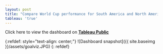 ```yaml
---
layout: post
title: "Compare World Cup performance for South America and North America versus the World on Tableau"
tableau: 'true'
---
```


Click here to view the dashboard on **[Tableau Public](https://public.tableau.com/views/Worldcupgoals_15606256110380/WorldCupgoalsfortheAmericasvstherestoftheWorld?:embed=y&:display_count=yes&:origin=viz_share_link)**

{:refdef: style="text-align: center;"}
![Dashboard snapshot]({{ site.baseimg }}/assets/goalviz.JPG)
{: refdef}

